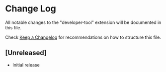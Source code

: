 # Change Log

All notable changes to the "developer-tool" extension will be documented in this file.

Check [Keep a Changelog](http://keepachangelog.com/) for recommendations on how to structure this file.

## [Unreleased]

- Initial release